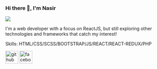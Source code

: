 ### Hi there 👋, I'm Nasir 
![](https://scontent.fdac7-1.fna.fbcdn.net/v/t1.6435-9/71407255_515220789328403_3880086327223386112_n.jpg?_nc_cat=102&ccb=1-7&_nc_sid=e3f864&_nc_eui2=AeHrdfh_J_w6lRk-mkh40Dm9tn1-o4Ylv6m2fX6jhiW_qbsOFHTdZ4wH9Qbn8zn0rCVx1RWa_1smwVlyaL94dQME&_nc_ohc=f_IAQykimd4AX9XmhAE&_nc_ht=scontent.fdac7-1.fna&oh=00_AT8sm2ZW9wxE8HFXXxspW3h7AjeS1wbGT4eRrpLjEvGXGg&oe=62D26795)

I'm a web developer with a focus on ReactJS, but still exploring other technologies and frameworks that catch my interest!

Skills: HTML/CSS/SCSS/BOOTSTRAP/JS/REACT/REACT-REDUX/PHP 


[<img src='https://cdn.jsdelivr.net/npm/simple-icons@3.0.1/icons/github.svg' alt='github' height='40'>](https://github.com/Nasir-Yousuf)  [<img src='https://cdn.jsdelivr.net/npm/simple-icons@3.0.1/icons/facebook.svg' alt='facebook' height='40'>]([https://www.facebook.com/নাসির](https://www.facebook.com/profile.php?id=100025214583884))  


